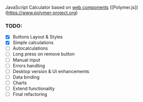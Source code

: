 JavaScript Calculator based on [web components](https://www.webcomponents.org/) ([Polymer.js])(https://www.polymer-project.org)

### TODO:

- [x] Buttons Layout & Styles
- [x] Simple calculations
- [ ] Autocalculations
- [ ] Long press on remove button
- [ ] Manual input
- [ ] Errors handling
- [ ] Desktop version & UI enhancements
- [ ] Data binding
- [ ] Charts
- [ ] Extend functionality
- [ ] Final refactoring
